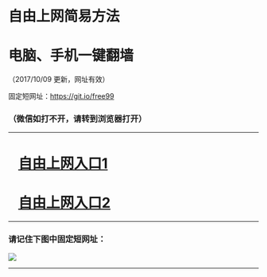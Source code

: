 ﻿# 自由上网简易方法

# 电脑、手机一键翻墙

（2017/10/09 更新，网址有效）

固定短网址：https://git.io/free99

### （微信如打不开，请转到浏览器打开）


***





# &nbsp;&nbsp; <a href="http://ft1027519772.fwq-tz-1001.info/fwqtz01.html?t=10090018741 " target="_blank">自由上网入口1</a>
# &nbsp;&nbsp; <a href="http://ft144595629.fwq-tz-1002.info/fwqtz02.html?t=100900115363 " target="_blank">自由上网入口2</a>
***

### 请记住下图中固定短网址：

<img src="https://s3-us-west-2.amazonaws.com/fwq-1001/yjfq-20170905okok.png" /> 


***

